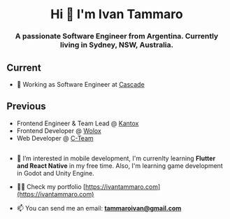 <h1 align="center">Hi 👋 I'm Ivan Tammaro</h1>
<h3 align="center">A passionate Software Engineer from Argentina. Currently living in Sydney, NSW, Australia.</h3>

## Current
- 🔭 Working as Software Engineer at [Cascade](https://www.cascade.app/)

## Previous
- Frontend Engineer & Team Lead @ [Kantox](https://www.kantox.com/en/)
- Frontend Developer @ [Wolox](https://www.wolox.com.ar)
- Web Developer @ [C-Team](http://c-team.com.ar)

##
- 🌱 I’m interested in mobile development, I'm currenlty learning **Flutter and React Native** in my free time. Also, I'm learning game development in Godot and Unity Engine.

- 👨‍💻 Check my portfolio [https://ivantammaro.com](https://ivantammaro.com)

- 📫 You can send me an email: **tammaroivan@gmail.com**
